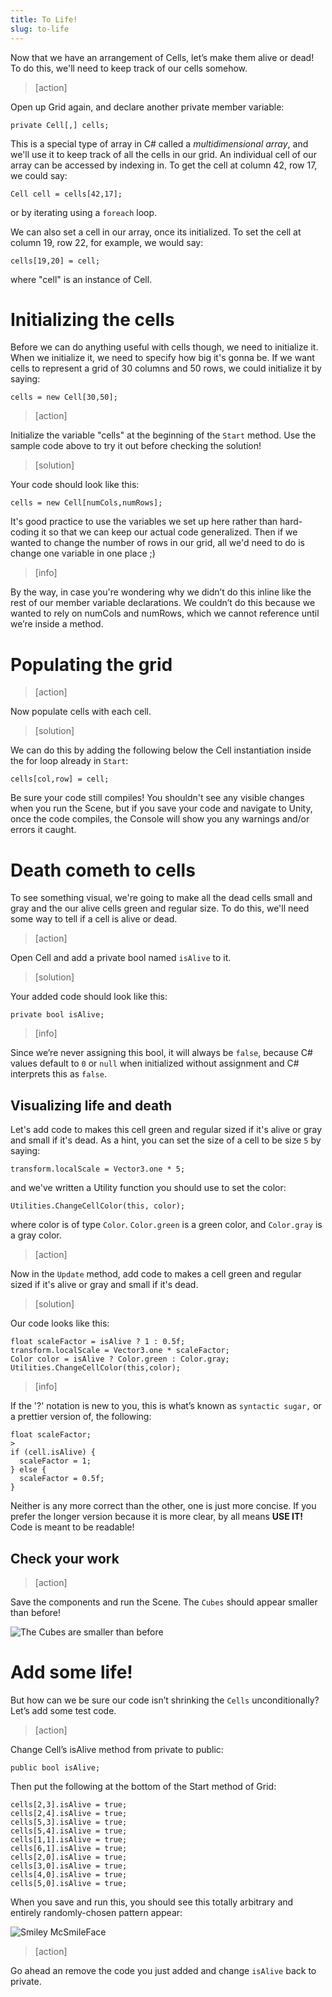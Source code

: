 ```yaml
---
title: To Life!
slug: to-life
---
```


Now that we have an arrangement of Cells, let’s make them alive or dead!  To do this, we'll need to keep track of our cells somehow.

> [action]
>
Open up Grid again, and declare another private member variable:
>
```
private Cell[,] cells;
```

This is a special type of array in C# called a _multidimensional array_, and we'll use it to keep track of all the cells in our grid. An individual cell of our array can be accessed by indexing in. To get the cell at column 42, row 17, we could say:

```
Cell cell = cells[42,17];
```

or by iterating using a `foreach` loop.

We can also set a cell in our array, once its initialized. To set the cell at column 19, row 22, for example, we would say:

```
cells[19,20] = cell;
```

where "cell" is an instance of Cell.

# Initializing the cells

Before we can do anything useful with cells though, we need to initialize it. When we initialize it, we need to specify how big it's gonna be. If we want cells to represent a grid of 30 columns and 50 rows, we could initialize it by saying:

```
cells = new Cell[30,50];
```

> [action]
>
Initialize the variable "cells" at the beginning of the `Start` method. Use the sample code above to try it out before checking the solution!

<!-- -->

> [solution]
>
Your code should look like this:
>
```
cells = new Cell[numCols,numRows];
```

It's good practice to use the variables we set up here rather than hard-coding it so that we can keep our actual code generalized. Then if we wanted to change the number of rows in our grid, all we'd need to do is change one variable in one place ;)

> [info]
>
By the way, in case you're wondering why we didn’t do this inline like the rest of our member variable declarations. We couldn’t do this because we wanted to rely on numCols and numRows, which we cannot reference until we’re inside a method.

# Populating the grid

> [action]
>
Now populate cells with each cell.

<!-- -->

> [solution]
>
We can do this by adding the following below the Cell instantiation inside the for loop already in `Start`:
>
```
cells[col,row] = cell;
```

Be sure your code still compiles! You shouldn't see any visible changes when you run the Scene, but if you save your code and navigate to Unity, once the code compiles, the Console will show you any warnings and/or errors it caught.

# Death cometh to cells

To see something visual, we're going to make all the dead cells small and gray and the our alive cells green and regular size. To do this, we'll need some way to tell if a cell is alive or dead.

> [action]
>
Open Cell and add a private bool named `isAlive` to it.

<!-- -->

> [solution]
>
Your added code should look like this:
>
```
private bool isAlive;
```

<!--  -->

> [info]
>
Since we’re never assigning this bool, it will always be `false`, because C# values default to `0` or `null` when initialized without assignment and C# interprets this as `false`.

## Visualizing life and death

Let's add code to makes this cell green and regular sized if it's alive or gray and small if it's dead. As a hint, you can set the size of a cell to be size `5` by saying:

```
transform.localScale = Vector3.one * 5;
```

and we've written a Utility function you should use to set the color:

```
Utilities.ChangeCellColor(this, color);
```

where color is of type `Color`. `Color.green` is a green color, and `Color.gray` is a gray color.

> [action]
>
Now in the `Update` method, add code to makes a cell green and regular sized if it's alive or gray and small if it's dead.

<!--  -->

<!-- FIXME: the Utilities.ChangeCellColor function is written in a rather hacky way that may cause performance issues; not a huge issue, but it should be changed  -->

> [solution]
>
Our code looks like this:
>
```
float scaleFactor = isAlive ? 1 : 0.5f;
transform.localScale = Vector3.one * scaleFactor;
Color color = isAlive ? Color.green : Color.gray;
Utilities.ChangeCellColor(this,color);
```

<!--  -->

> [info]
>
If the '?' notation is new to you, this is what’s known as `syntactic sugar,` or a prettier version of, the following:
>
```
float scaleFactor;
>
if (cell.isAlive) {
  scaleFactor = 1;
} else {
  scaleFactor = 0.5f;
}
```
>
Neither is any more correct than the other, one is just more concise. If you prefer the longer version because it is more clear, by all means **USE IT!** Code is meant to be readable!

## Check your work

> [action]
>
Save the components and run the Scene. The `Cubes` should appear smaller than before!
>
![The Cubes are smaller than before](../media/image56.png)

# Add some life!

But how can we be sure our code isn’t shrinking the `Cells` unconditionally? Let’s add some test code.

> [action]
>
Change Cell’s isAlive method from private to public:
>
```
public bool isAlive;
```
>
Then put the following at the bottom of the Start method of Grid:
>
```
cells[2,3].isAlive = true;
cells[2,4].isAlive = true;
cells[5,3].isAlive = true;
cells[5,4].isAlive = true;
cells[1,1].isAlive = true;
cells[6,1].isAlive = true;
cells[2,0].isAlive = true;
cells[3,0].isAlive = true;
cells[4,0].isAlive = true;
cells[5,0].isAlive = true;
```

When you save and run this, you should see this totally arbitrary and entirely randomly-chosen pattern appear:

![Smiley McSmileFace](../media/image53.png)

> [action]
>
Go ahead an remove the code you just added and change `isAlive` back to private.
